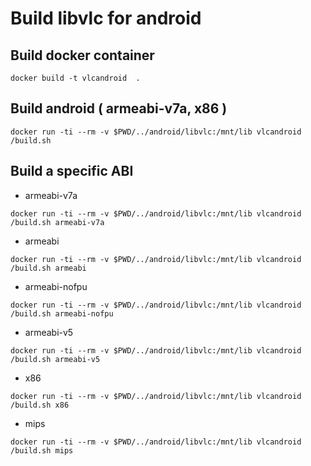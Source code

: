 # Build libvlc for android

## Build docker container
```
docker build -t vlcandroid  .
```
## Build android ( armeabi-v7a, x86 )
```
docker run -ti --rm -v $PWD/../android/libvlc:/mnt/lib vlcandroid /build.sh
```
## Build a specific ABI
* armeabi-v7a
```
docker run -ti --rm -v $PWD/../android/libvlc:/mnt/lib vlcandroid /build.sh armeabi-v7a
```
* armeabi
```
docker run -ti --rm -v $PWD/../android/libvlc:/mnt/lib vlcandroid /build.sh armeabi
```
* armeabi-nofpu
```
docker run -ti --rm -v $PWD/../android/libvlc:/mnt/lib vlcandroid /build.sh armeabi-nofpu
```
* armeabi-v5
```
docker run -ti --rm -v $PWD/../android/libvlc:/mnt/lib vlcandroid /build.sh armeabi-v5
```
* x86
```
docker run -ti --rm -v $PWD/../android/libvlc:/mnt/lib vlcandroid /build.sh x86
```
* mips
```
docker run -ti --rm -v $PWD/../android/libvlc:/mnt/lib vlcandroid /build.sh mips
```

